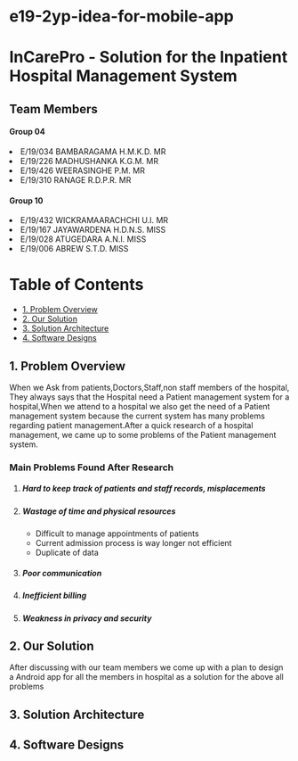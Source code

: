 # e19-2yp-idea-for-mobile-app
<h1>InCarePro - Solution for the Inpatient Hospital Management System</h1>

<h2>Team Members</h2>
<h4>Group 04</h4>
<li>E/19/034 BAMBARAGAMA H.M.K.D. MR</li>
<li>E/19/226 MADHUSHANKA K.G.M. MR</li>
<li>E/19/426 WEERASINGHE P.M. MR</li>
<li>E/19/310 RANAGE R.D.P.R. MR</li>

<h4>Group 10</h4>
<li>E/19/432 WICKRAMAARACHCHI U.I. MR</li>
<li>E/19/167 JAYAWARDENA H.D.N.S. MISS</li>
<li>E/19/028 ATUGEDARA A.N.I. MISS</li>
<li>E/19/006 ABREW S.T.D. MISS</li>


<head>

</head>
<body>
  
  <h1>Table of Contents</h1>
  <ul>
    <li><a href="#problem-overview">1. Problem Overview</a></li>
    <li><a href="#our-solution">2. Our Solution</a></li>
    <li><a href="#solution-architecture">3. Solution Architecture</a></li>
    <li><a href="#software-designs">4. Software Designs</a></li>
  </ul>

  <h2 id="problem-overview">1. Problem Overview</h2>
  <p>When we Ask from patients,Doctors,Staff,non staff members of the hospital, They always says that the Hospital need a Patient management system for a hospital,When we attend to a hospital we also get the need of a Patient management system because the current system has many problems regarding patient management.After a quick research of a hospital management, we came up to some problems of the Patient management system.
  <h3>Main Problems Found After Research </h3>
  <ol>
    <li>
      <h5>Hard to keep track of patients and staff records, misplacements</h5>
    </li>
    <li>
      <h5>Wastage of time and physical resources</h5>
      <ul>
        <li>Difficult to manage appointments of patients</li>
        <li>Current admission process is way longer not efficient</li>
        <li>Duplicate of data</li>
      </ul>
    </li>
    <li>
     <h5>Poor communication</h5>
    </li>
    <li>
      <h5>Inefficient billing</h5>
    </li>
    <li>
      <h5>Weakness in privacy and security</h5>
    </li>
  </ol>
  </p>

  <h2 id="our-solution">2. Our Solution</h2>
  <p>After discussing with our team members we come up with a plan to design a Android app for all the members in hospital as a solution for the above all problems</p>

  <h2 id="solution-architecture">3. Solution Architecture</h2>
  <p></p>

  <h2 id="software-designs">4. Software Designs</h2>
  <p></p>
</body>
</html>




